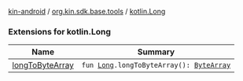 [kin-android](../../index.md) / [org.kin.sdk.base.tools](../index.md) / [kotlin.Long](./index.md)

### Extensions for kotlin.Long

| Name | Summary |
|---|---|
| [longToByteArray](long-to-byte-array.md) | `fun `[`Long`](https://kotlinlang.org/api/latest/jvm/stdlib/kotlin/-long/index.html)`.longToByteArray(): `[`ByteArray`](https://kotlinlang.org/api/latest/jvm/stdlib/kotlin/-byte-array/index.html) |
